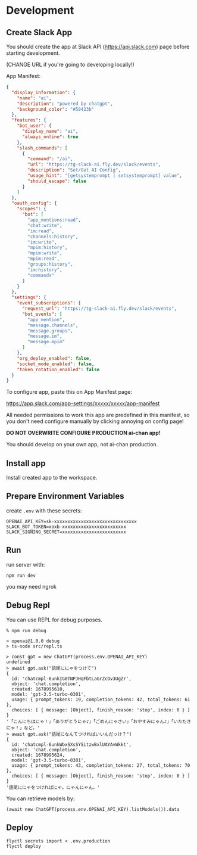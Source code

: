 # Development

## Create Slack App

You should create the app at Slack API (https://api.slack.com) page before starting development.

(CHANGE URL if you're going to developing locally!)

App Manifest:

```json
{
  "display_information": {
    "name": "ai",
    "description": "powered by chatgpt",
    "background_color": "#59423b"
  },
  "features": {
    "bot_user": {
      "display_name": "ai",
      "always_online": true
    },
    "slash_commands": [
      {
        "command": "/ai",
        "url": "https://tg-slack-ai.fly.dev/slack/events",
        "description": "Set/Get AI Config",
        "usage_hint": "[getsystemprompt | setsystemprompt] value",
        "should_escape": false
      }
    ]
  },
  "oauth_config": {
    "scopes": {
      "bot": [
        "app_mentions:read",
        "chat:write",
        "im:read",
        "channels:history",
        "im:write",
        "mpim:history",
        "mpim:write",
        "mpim:read",
        "groups:history",
        "im:history",
        "commands"
      ]
    }
  },
  "settings": {
    "event_subscriptions": {
      "request_url": "https://tg-slack-ai.fly.dev/slack/events",
      "bot_events": [
        "app_mention",
        "message.channels",
        "message.groups",
        "message.im",
        "message.mpim"
      ]
    },
    "org_deploy_enabled": false,
    "socket_mode_enabled": false,
    "token_rotation_enabled": false
  }
}
```

To configure app, paste this on App Manifest page:

https://app.slack.com/app-settings/xxxxx/xxxxx/app-manifest

All needed permissions to work this app are predefined in this manifest, so you don't need configure manually by clicking annoying on config page!

**DO NOT OVERWRITE CONFIGURE PRODUCTION ai-chan app!**

You should develop on your own app, not ai-chan production.

## Install app

Install created app to the workspace.

## Prepare Environment Variables

create `.env` with these secrets:

```
OPENAI_API_KEY=sk-xxxxxxxxxxxxxxxxxxxxxxxxxxxxxxx
SLACK_BOT_TOKEN=xoxb-xxxxxxxxxxxxxxxxxxxxxxxx
SLACK_SIGNING_SECRET=xxxxxxxxxxxxxxxxxxxxxxxx
```

## Run

run server with:

```
npm run dev
```

you may need ngrok

## Debug Repl

You can use REPL for debug purposes.

```
% npm run debug

> openai@1.0.0 debug
> ts-node src/repl.ts

> const gpt = new ChatGPT(process.env.OPENAI_API_KEY)
undefined
> await gpt.ask("語尾ににゃをつけて")
{
  id: 'chatcmpl-6unkIG0TNPJHqFbtLaGrZcOv3UgZr',
  object: 'chat.completion',
  created: 1678995610,
  model: 'gpt-3.5-turbo-0301',
  usage: { prompt_tokens: 19, completion_tokens: 42, total_tokens: 61 },
  choices: [ { message: [Object], finish_reason: 'stop', index: 0 } ]
}
'「こんにちはにゃ！」「ありがとうにゃ♪」「ごめんにゃさい」「おやすみにゃん♪」「いただきにゃ！」など。'
> await gpt.ask("語尾になんてつければいいんだっけ？")
{
  id: 'chatcmpl-6unkWbxSXsSYSitzwBxlUAYAvWkkt',
  object: 'chat.completion',
  created: 1678995624,
  model: 'gpt-3.5-turbo-0301',
  usage: { prompt_tokens: 43, completion_tokens: 27, total_tokens: 70 },
  choices: [ { message: [Object], finish_reason: 'stop', index: 0 } ]
}
'語尾ににゃをつければにゃ。にゃんにゃん。'
```

You can retrieve models by:

```
(await new ChatGPT(process.env.OPENAI_API_KEY).listModels()).data
```

## Deploy

```
flyctl secrets import < .env.production
flyctl deploy
```
